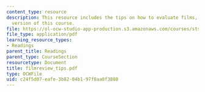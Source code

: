 ```yaml
---
content_type: resource
description: This resource includes the tips on how to evaluate films, from the 1999
  version of this course.
file: https://ol-ocw-studio-app-production.s3.amazonaws.com/courses/sts-001-technology-in-american-history-spring-2006/c24f5d07eafe3b8204b197f8aa0f3880_filmreview_tips.pdf
file_type: application/pdf
learning_resource_types:
- Readings
parent_title: Readings
parent_type: CourseSection
resourcetype: Document
title: filmreview_tips.pdf
type: OCWFile
uid: c24f5d07-eafe-3b82-04b1-97f8aa0f3880
---
```

